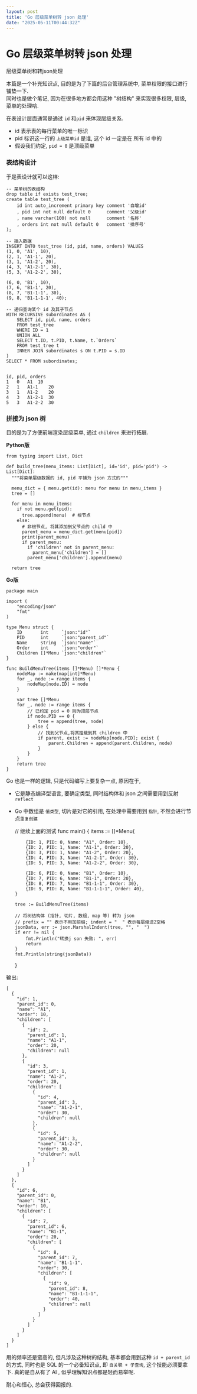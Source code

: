 ```yaml
---
layout: post
title: 'Go 层级菜单树转 json 处理'
date: "2025-05-11T00:44:32Z"
---
```

Go 层级菜单树转 json 处理
=================

层级菜单树和转json处理

本篇是一个补充知识点, 目的是为了下篇的后台管理系统中, 菜单权限的接口进行铺垫一下.  
同时也是做个笔记, 因为在很多地方都会用这种 "树结构" 来实现很多权限, 层级, 菜单的处理哈.

在表设计层面通常是通过 `id` 和`pid` 来体现层级关系.

*   id 表示表的每行菜单的唯一标识
*   pid 标识这一行的 `上级菜单id` 是谁, 这个 id 一定是在 所有 id 中的
*   假设我们约定, `pid = 0` 是顶级菜单

### 表结构设计

于是表设计就可以这样:

    -- 菜单树的表结构
    drop table if exists test_tree;
    create table test_tree (
    	id int auto_increment primary key comment '自增id'
    	, pid int not null default 0      comment '父级id'
    	, name varchar(100) not null      comment '名称'
    	, orders int not null default 0   comment '排序号'
    );
    
    -- 插入数据
    INSERT INTO test_tree (id, pid, name, orders) VALUES 
    (1, 0, 'A1', 10),
    (2, 1, 'A1-1', 20),
    (3, 1, 'A1-2', 20),
    (4, 3, 'A1-2-1', 30),
    (5, 3, 'A1-2-2', 30),
    
    (6, 0, 'B1', 10),
    (7, 6, 'B1-1', 20),
    (8, 7, 'B1-1-1', 30),
    (9, 8, 'B1-1-1-1', 40);
    
    -- 递归查询某个 id 及其子节点
    WITH RECURSIVE subordinates AS (
        SELECT id, pid, name, orders
        FROM test_tree
        WHERE ID = 1
        UNION ALL
        SELECT t.ID, t.PID, t.Name, t.`Orders`
        FROM test_tree t
        INNER JOIN subordinates s ON t.PID = s.ID
    )
    SELECT * FROM subordinates;
    

    id, pid, orders
    1	0	A1	10
    2	1	A1-1	20
    3	1	A1-2	20
    4	3	A1-2-1	30
    5	3	A1-2-2	30
    

### 拼接为 json 树

目的是为了方便前端渲染层级菜单, 通过 `children` 来进行拓展.

**Python版**

    from typing import List, Dict
    
    def build_tree(menu_items: List[Dict], id='id', pid='pid') -> List[Dict]:
      """将菜单层级数据的 id, pid 平铺为 json 方式的"""
    
      menu_dict = { menu.get(id): menu for menu in menu_items }
      tree = []
    
      for menu in menu_items:
        if not menu.get(pid):
          tree.append(menu)  # 根节点
        else:
          # 非根节点, 将其添加到父节点的 child 中
          parent_menu = menu_dict.get(menu[pid])
          print(parent_menu)
          if parent_menu:
            if 'children' not in parent_menu:
              parent_menu['children'] = []
            parent_menu['children'].append(menu)
        
      return tree
    

**Go版**

    package main
    
    import (
    	"encoding/json"
    	"fmt"
    )
    
    type Menu struct {
    	ID       int     `json:"id"`
    	PID      int     `json:"parent_id"`
    	Name     string  `json:"name"`
    	Order    int     `json:"order"`
    	Children []*Menu `json:"children"`
    }
    
    func BuildMenuTree(items []*Menu) []*Menu {
    	nodeMap := make(map[int]*Menu)
    	for _, node := range items {
    		nodeMap[node.ID] = node
    	}
    
    	var tree []*Menu
    	for _, node := range items {
    		// 已约定 pid = 0 则为顶层节点
    		if node.PID == 0 {
    			tree = append(tree, node)
    		} else {
    			// 找到父节点,将其挂载到其 children 中
    			if parent, exist := nodeMap[node.PID]; exist {
    				parent.Children = append(parent.Children, node)
    			}
    		}
    	}
    	return tree
    }
    

Go 也是一样的逻辑, 只是代码编写上要复杂一点, 原因在于,

*   它是静态编译型语言, 要确定类型, 同时结构体和 json 之间需要用到反射 `reflect`
*   Go 中数组是 `值类型`, 切片是对它的引用, 在处理中需要用到 `指针`, 不然会进行节点`重复创建`

    // 继续上面的测试
    func main() {
    	items := []*Menu{
    
    		{ID: 1, PID: 0, Name: "A1", Order: 10},
    		{ID: 2, PID: 1, Name: "A1-1", Order: 20},
    		{ID: 3, PID: 1, Name: "A1-2", Order: 20},
    		{ID: 4, PID: 3, Name: "A1-2-1", Order: 30},
    		{ID: 5, PID: 3, Name: "A1-2-2", Order: 30},
    
    		{ID: 6, PID: 0, Name: "B1", Order: 10},
    		{ID: 7, PID: 6, Name: "B1-1", Order: 20},
    		{ID: 8, PID: 7, Name: "B1-1-1", Order: 30},
    		{ID: 9, PID: 8, Name: "B1-1-1-1", Order: 40},
    	}
    
    	tree := BuildMenuTree(items)
    
    	// 将树结构体 (指针, 切片, 数组, map 等) 转为 json
    	// prefix = "" 表示不用加前缀; indent = "  " 表示每层缩进2空格
    	jsonData, err := json.MarshalIndent(tree, "", "  ")
    	if err != nil {
    		fmt.Println("转换j son 失败: ", err)
    		return
    	}
    	fmt.Println(string(jsonData))
    }
    

输出:

    [
      {
        "id": 1,
        "parent_id": 0,
        "name": "A1",
        "order": 10,
        "children": [
          {
            "id": 2,
            "parent_id": 1,
            "name": "A1-1",
            "order": 20,
            "children": null
          },
          {
            "id": 3,
            "parent_id": 1,
            "name": "A1-2",
            "order": 20,
            "children": [
              {
                "id": 4,
                "parent_id": 3,
                "name": "A1-2-1",
                "order": 30,
                "children": null
              },
              {
                "id": 5,
                "parent_id": 3,
                "name": "A1-2-2",
                "order": 30,
                "children": null
              }
            ]
          }
        ]
      },
      {
        "id": 6,
        "parent_id": 0,
        "name": "B1",
        "order": 10,
        "children": [
          {
            "id": 7,
            "parent_id": 6,
            "name": "B1-1",
            "order": 20,
            "children": [
              {
                "id": 8,
                "parent_id": 7,
                "name": "B1-1-1",
                "order": 30,
                "children": [
                  {
                    "id": 9,
                    "parent_id": 8,
                    "name": "B1-1-1-1",
                    "order": 40,
                    "children": null
                  }
                ]
              }
            ]
          }
        ]
      }
    ]
    

用的频率还是蛮高的, 但凡涉及这种树的结构, 基本都会用到这种 `id + parent_id` 的方式, 同时也是 SQL 的一个必备知识点, 即 `自关联 + 子查询`, 这个技能必须要拿下. 真的是自从有了 AI , 似乎理解知识点都是轻而易举呢.

耐心和恒心, 总会获得回报的.